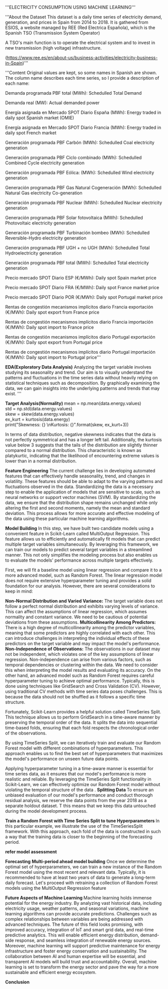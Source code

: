 '''ELECTRICITY CONSUMPTION USING MACHINE LEARNING'''

'''About the Dataset
This dataset is a daily time series of electricity demand, generation, and prices in Spain from 2014 to 2018. It is gathered from ESIOS, a website managed by REE (Red Electrica Española), which is the Spanish TSO (Transmission System Operator)

A TSO's main function is to operate the electrical system and to invest in new transmission (high voltage) infrastructure.

(https://www.ree.es/en/about-us/business-activities/electricity-business-in-Spain)'''

'''Content
Original values are kept, so some names in Spanish are shown. The column name describes each time series, so I provide a description of each name:

Demanda programada PBF total (MWh): Schedulled Total Demand

Demanda real (MW): Actual demanded power

Energía asignada en Mercado SPOT Diario España (MWh): Energy traded in daily spot Spanish market (OMIE)

Energía asignada en Mercado SPOT Diario Francia (MWh): Energy traded in daily spot French market

Generación programada PBF Carbón (MWh): Schedulled Coal electricity generation

Generación programada PBF Ciclo combinado (MWh): Schedulled Combined Cycle electricity generation

Generación programada PBF Eólica: (MWh): Schedulled Wind electricity generation

Generación programada PBF Gas Natural Cogeneración (MWh): Schedulled Natural Gas electricity Co-generation

Generación programada PBF Nuclear (MWh): Schedulled Nuclear electricity generation

Generación programada PBF Solar fotovoltaica (MWh): Schedulled Photovoltaic electricity generation

Generación programada PBF Turbinación bombeo (MWh): Schedulled Reversible-Hydro electricity generation

Generación programada PBF UGH + no UGH (MWh): Schedulled Total Hydroelectricity generation

Generación programada PBF total (MWh): Schedulled Total electricity generation

Precio mercado SPOT Diario ESP (€/MWh): Daily spot Spain market price

Precio mercado SPOT Diario FRA (€/MWh): Daily spot France market price

Precio mercado SPOT Diario POR (€/MWh): Daily spot Portugal market price

Rentas de congestión mecanismos implícitos diario Francia exportación (€/MWh): Daily spot export from France price

Rentas de congestión mecanismos implícitos diario Francia importación (€/MWh): Daily spot import to France price

Rentas de congestión mecanismos implícitos diario Portugal exportación (€/MWh): Daily spot export from Portugal price

Rentas de congestión mecanismos implícitos diario Portugal importación (€/MWh): Daily spot import to Portugal price'''


<b>EDA(Exploratory Data Analysis)</b>
Analyzing the target variable involves studying its seasonality and trend.
Our aim is to visually understand the patterns and fluctuations in the time series data without heavily relying on statistical techniques such as decomposition. 
By graphically examining the data, we can gain insights into the underlying patterns and trends that may exist.
'''

<b> Target Analysis(Normality) </b>
mean = np.mean(data.energy.values)  
std = np.std(data.energy.values)  
skew = skew(data.energy.values)  
ex_kurt = kurtosis(data.energy)  
print("Skewness: {} \nKurtosis: {}".format(skew, ex_kurt+3))  

In terms of data distribution, negative skewness indicates that the data is not perfectly symmetrical and has a longer left tail. 
Additionally, the kurtosis value below 3 suggests that the tails of the distribution are slightly thinner compared to a normal distribution. 
This characteristic is known as platykurtic, indicating that the likelihood of encountering extreme values is lower than in a normal distribution.

<b> Feature Engineering</b>
The current challenge lies in developing automated features that can effectively handle seasonality, trend, and changes in volatility. 
These features should be able to adapt to the varying patterns and fluctuations observed in the data.
Standardizing the data is a necessary step to enable the application of models that are sensitive to scale, such as neural networks or support vector machines (SVM). By standardizing the data, we ensure that the distribution shape remains unchanged while only altering the first and second moments, namely the mean and standard deviation.
This process allows for more accurate and effective modeling of the data using these particular machine learning algorithms.

<b>Model Building</b>
In this step, we have built two candidate models using a convenient feature in Scikit-Learn called MultiOutput Regression.
This feature allows us to efficiently and automatically fit models that can predict multiple target variables simultaneously. By leveraging this framework, we can train our models to predict several target variables in a streamlined manner. This not only simplifies the modeling process but also enables us to evaluate the models' performance across multiple targets effectively.

First, we will fit a baseline model using linear regression and compare it to a more advanced model, such as Random Forest. 
The linear regression model does not require extensive hyperparameter tuning and provides a solid foundation for our analysis. However, there are several considerations to keep in mind:

<b> Non-Normal Distribution and Varied Variance:</b> The target variable does not follow a perfect normal distribution and exhibits varying levels of variance. 
    This can affect the assumptions of linear regression, which assumes normality and constant variance. 
    We need to be cautious of potential deviations from these assumptions.
<b> Multicollinearity Among Predictors:</b> There is a high degree of multicollinearity among the predictor variables, meaning that some predictors are highly correlated with each other. 
   This can introduce challenges in interpreting the individual effects of these predictors on the target variable and may impact the model's performance.
<b> Non-Independence of Observations:</b> The observations in our dataset may not be independent, which violates one of the key assumptions of linear regression.
   Non-independence can arise from various factors, such as temporal dependencies or clustering within the data. 
   We need to consider this when interpreting the model results and evaluating its accuracy.
On the other hand, an advanced model such as Random Forest requires careful hyperparameter tuning to achieve optimal performance. Typically, this is done using techniques like GridSearch and Cross Validation (CV). However, using traditional CV methods with time series data poses challenges. This is because the data should not be shuffled as it follows a specific time structure.

Fortunately, Scikit-Learn provides a helpful solution called TimeSeries Split. This technique allows us to perform GridSearch in a time-aware manner by preserving the temporal order of the data. It splits the data into sequential time-based folds, ensuring that each fold respects the chronological order of the observations.

By using TimeSeries Split, we can iteratively train and evaluate our Random Forest model with different combinations of hyperparameters. This approach enables us to find the best set of hyperparameters that maximizes the model's performance on unseen future data points.

Applying hyperparameter tuning in a time-aware manner is essential for time series data, as it ensures that our model's performance is more realistic and reliable.
By leveraging the TimeSeries Split functionality in Scikit-Learn, we can effectively optimize our Random Forest model without violating the temporal structure of the data
.
<b> Splitting Data </b>
To ensure an unbiased evaluation of our model's performance and conduct thorough residual analysis, we reserve the data points from the year 2018 as a separate holdout dataset. T
this means that we keep this data untouched during the model development process.

<b>Train a Random Forest with Time Series Split to tune Hyperparameters </b>
In this particular example, we illustrate the use of the TimeSeriesSplit framework.
With this approach, each fold of the data is constructed in such a way that the training data is closer to the beginning of the forecasting period.

<b> refer model assessment </b>

<b>Forecasting</b>
<b>Multi-period ahead model building</b>
Once we determine the optimal set of hyperparameters, we can train a new instance of the Random Forest model using the most recent and relevant data. 
Typically, it is recommended to have at least two years of data to generate a long-term daily forecast. 
Let's proceed with retraining a collection of Random Forest models using the MultiOutput Regression feature

<b> Future Aspects of Machine Learning </b>
Machine learning holds immense potential for the energy industry. 
By analyzing vast historical data, including electricity usage, weather patterns, and seasonal variations, machine learning algorithms can provide accurate predictions. 
Challenges such as complex relationships between variables are being addressed with advanced techniques.
The future of this field looks promising, with improved accuracy, integration of IoT and smart grid data, and real-time predictive analytics. 
This will enable efficient energy distribution, demand-side response, and seamless integration of renewable energy sources.
Moreover, machine learning will support predictive maintenance for energy infrastructure and foster energy conservation and sustainability. 
The collaboration between AI and human expertise will be essential, and transparent AI models will build trust and accountability. 
Overall, machine learning is set to transform the energy sector and pave the way for a more sustainable and efficient energy ecosystem.

<b> Conclusion </b>
